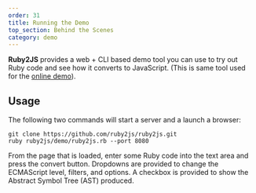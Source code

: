 ```yaml
---
order: 31
title: Running the Demo
top_section: Behind the Scenes
category: demo
---
```


**Ruby2JS** provides a web + CLI based demo tool you can use to try out Ruby code and see how it converts to JavaScript. (This is same tool used for the [online demo](/demo?preset=true)).

## Usage

The following two commands will start a server and a launch a browser:

```
git clone https://github.com/ruby2js/ruby2js.git
ruby ruby2js/demo/ruby2js.rb --port 8080
```

From the page that is loaded, enter some Ruby code into the text area
and press the convert button.  Dropdowns are provided to change the ECMAScript
level, filters, and options.  A checkbox is provided to show the Abstract
Symbol Tree (AST) produced.
